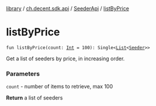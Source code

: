 [library](../../index.md) / [ch.decent.sdk.api](../index.md) / [SeederApi](index.md) / [listByPrice](./list-by-price.md)

# listByPrice

`fun listByPrice(count: `[`Int`](https://kotlinlang.org/api/latest/jvm/stdlib/kotlin/-int/index.html)` = 100): Single<`[`List`](https://kotlinlang.org/api/latest/jvm/stdlib/kotlin.collections/-list/index.html)`<`[`Seeder`](../../ch.decent.sdk.model/-seeder/index.md)`>>`

Get a list of seeders by price, in increasing order.

### Parameters

`count` - number of items to retrieve, max 100

**Return**
a list of seeders

